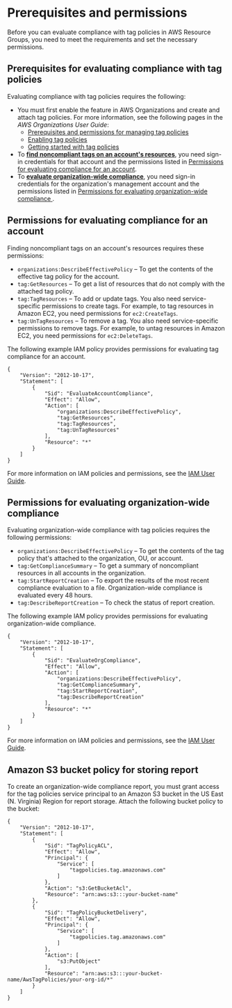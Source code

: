 # Prerequisites and permissions<a name="tag-policies-prereqs"></a>

Before you can evaluate compliance with tag policies in AWS Resource Groups, you need to meet the requirements and set the necessary permissions\. 

## Prerequisites for evaluating compliance with tag policies<a name="tag-policies-prereqs-overview"></a>

Evaluating compliance with tag policies requires the following:
+ You must first enable the feature in AWS Organizations and create and attach tag policies\. For more information, see the following pages in the *AWS Organizations User Guide*:
  + [Prerequisites and permissions for managing tag policies](https://docs.aws.amazon.com/organizations/latest/userguide/orgs_manage_policies_tag-policies-prereqs.html)
  + [Enabling tag policies](https://docs.aws.amazon.com/organizations/latest/userguide/orgs_manage_policies_enable-disable.html)
  + [Getting started with tag policies](https://docs.aws.amazon.com/organizations/latest/userguide/orgs_manage_policies_tag-policies-getting-started.html)
+ To [**find noncompliant tags on an account's resources**](tag-policies-arg-finding-noncompliant-tags.md), you need sign\-in credentials for that account and the permissions listed in [Permissions for evaluating compliance for an account](#tag-policies-permissions-account)\.
+ To [**evaluate organization\-wide compliance**](tag-policies-arg-evaluating-org-wide-compliance.md), you need sign\-in credentials for the organization's management account and the permissions listed in [Permissions for evaluating organization\-wide compliance ](#tag-policies-permissions-org)\.

## Permissions for evaluating compliance for an account<a name="tag-policies-permissions-account"></a>

Finding noncompliant tags on an account's resources requires these permissions:
+ `organizations:DescribeEffectivePolicy` – To get the contents of the effective tag policy for the account\.
+ `tag:GetResources` – To get a list of resources that do not comply with the attached tag policy\.
+ `tag:TagResources` – To add or update tags\. You also need service\-specific permissions to create tags\. For example, to tag resources in Amazon EC2, you need permissions for `ec2:CreateTags`\.
+ `tag:UnTagResources` – To remove a tag\. You also need service\-specific permissions to remove tags\. For example, to untag resources in Amazon EC2, you need permissions for `ec2:DeleteTags`\.

The following example IAM policy provides permissions for evaluating tag compliance for an account\.

```
{
    "Version": "2012-10-17",
    "Statement": [
        {
            "Sid": "EvaluateAccountCompliance",
            "Effect": "Allow",
            "Action": [
                "organizations:DescribeEffectivePolicy",
                "tag:GetResources",
                "tag:TagResources",
                "tag:UnTagResources"
            ],
            "Resource": "*"
        }
    ]
}
```

For more information on IAM policies and permissions, see the [IAM User Guide](https://docs.aws.amazon.com/IAM/latest/UserGuide/)\.

## Permissions for evaluating organization\-wide compliance<a name="tag-policies-permissions-org"></a>

Evaluating organization\-wide compliance with tag policies requires the following permissions:
+ `organizations:DescribeEffectivePolicy` – To get the contents of the tag policy that's attached to the organization, OU, or account\.
+ `tag:GetComplianceSummary` – To get a summary of noncompliant resources in all accounts in the organization\.
+ `tag:StartReportCreation` – To export the results of the most recent compliance evaluation to a file\. Organization\-wide compliance is evaluated every 48 hours\. 
+ `tag:DescribeReportCreation` – To check the status of report creation\.

The following example IAM policy provides permissions for evaluating organization\-wide compliance\.

```
{
    "Version": "2012-10-17",
    "Statement": [
        {
            "Sid": "EvaluateOrgCompliance",
            "Effect": "Allow",
            "Action": [
                "organizations:DescribeEffectivePolicy",
                "tag:GetComplianceSummary",
                "tag:StartReportCreation",
                "tag:DescribeReportCreation"
            ],
            "Resource": "*"
        }
    ]
}
```

For more information on IAM policies and permissions, see the [IAM User Guide](https://docs.aws.amazon.com/IAM/latest/UserGuide/)\.

## Amazon S3 bucket policy for storing report<a name="bucket-policy"></a>

To create an organization\-wide compliance report, you must grant access for the tag policies service principal to an Amazon S3 bucket in the US East \(N\. Virginia\) Region for report storage\. Attach the following bucket policy to the bucket:

```
{
    "Version": "2012-10-17",
    "Statement": [
        {
            "Sid": "TagPolicyACL",
            "Effect": "Allow",
            "Principal": {
                "Service": [
                    "tagpolicies.tag.amazonaws.com"
                ]
            },
            "Action": "s3:GetBucketAcl",
            "Resource": "arn:aws:s3:::your-bucket-name"
        },
        {
            "Sid": "TagPolicyBucketDelivery",
            "Effect": "Allow",
            "Principal": {
                "Service": [
                    "tagpolicies.tag.amazonaws.com"
                ]
            },
            "Action": [
                "s3:PutObject"
            ],
            "Resource": "arn:aws:s3:::your-bucket-name/AwsTagPolicies/your-org-id/*"
        }
    ]
}
```